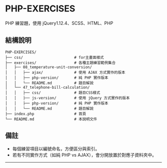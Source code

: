 # PHP-EXERCISES

PHP 練習題，使用 jQuery1.12.4、SCSS、HTML、PHP

## 結構說明

```
PHP-EXERCISES/
├── css/                       # for主畫面樣式
├── exercises/                 # 各種主題練習範例集合
│   ├── 08_temperature-unit-conversion/
│   │   ├── ajax/              # 使用 AJAX 方式實作的版本
│   │   ├── php-version/       # 純 PHP 實作版本
│   │   └── README.md          # 題目解說
│   └── 47_telephone-bill-calculation/
│   │   ├── css/               # 題目CSS樣式
│   │   ├── js-version/        # 使用 jQuery 方式實作的版本
│   │   ├── php-version/       # 純 PHP 實作版本
│   │   └── README.md          # 題目解說
├── index.php                  # 首頁
└── README.md                  # 本說明文件
```

## 備註

- 每個練習項目以編號命名，方便區分與索引。
- 若有不同實作方式（如純 PHP vs AJAX），會分開放置於對應子資料夾中。

---
